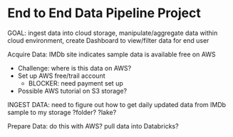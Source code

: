 # End to End Data Pipeline Project

GOAL: ingest data into cloud storage, manipulate/aggregate data within cloud environment, create Dashboard to view/filter data for end user      

Acquire Data: IMDb site indicates sample data is available free on AWS
- Challenge: where is this data on AWS?
- Set up AWS free/trail account
    - BLOCKER: need payment set up
- Possible AWS tutorial on S3 storage?

INGEST DATA: need to figure out how to get daily updated data from IMDb sample to my storage ?folder? ?lake?

Prepare Data: do this with AWS? pull data into Databricks?


